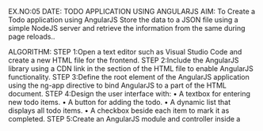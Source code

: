 EX.NO:05
DATE:
TODO APPLICATION USING ANGULARJS
AIM:
	To Create a Todo application using AngularJS Store the data to a JSON file using a simple NodeJS server and retrieve the information from the same during page reloads..

ALGORITHM:
STEP 1:Open a text editor such as Visual Studio Code and create a new HTML file for the frontend.
STEP 2:Include the AngularJS library using a CDN link in the <head> section of the HTML file to enable AngularJS functionality.
STEP 3:Define the root element of the AngularJS application using the ng-app directive to bind AngularJS to a part of the HTML document.
STEP 4:Design the user interface with:
•	A textbox for entering new todo items.
•	A button for adding the todo.
•	A dynamic list that displays all todo items.
•	A checkbox beside each item to mark it as completed.
STEP 5:Create an AngularJS module and controller inside a <script> block to handle application logic.
STEP 6:Inside the controller: Initialize an array to store todo items.Define functions to add a new item, delete an item, and mark an item as completed. Use AngularJS data binding to update the view automatically when the data changes.
STEP 7:Set up a simple Node.js server using Express: Create a server.js file.Use Express to serve the HTML file to the browser.
STEP 8:Inside the AngularJS controller, use the $http service to:Fetch the todo list from the server when the page loads. Send updated todo data to the server whenever a change is made.
STEP 9:Create a todos.json file in the project directory to store the list of todos in JSON format. This acts as the app's data storage.
STEP 10:Run the Node.js server using the terminal. The server will host the HTML file and handle saving and loading todo data.

OUTPUT:
<img width="940" height="529" alt="image" src="https://github.com/user-attachments/assets/00c37a67-897a-47c5-b82b-72d243e215bf" />

<img width="940" height="529" alt="image" src="https://github.com/user-attachments/assets/45a357f1-82c5-4b5f-90db-512b73af82de" />

<img width="952" height="636" alt="image" src="https://github.com/user-attachments/assets/f94b235c-c882-420b-88f9-c7d50215c616" />
